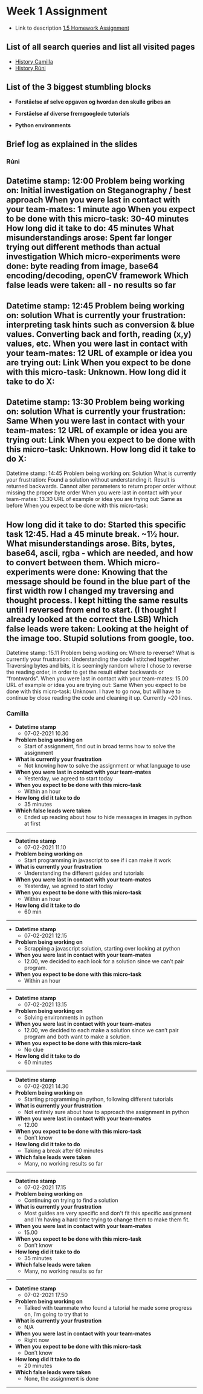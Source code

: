 # Week 1 Assignment

* Link to description [1.5 Homework Assignment](https://datsoftlyngby.github.io/soft2021spring/UFO/week-05/#1-introduction-to-exploration-and-presentation)

## List of all search queries and  list all visited pages
* [History Camilla](https://github.com/Hold-Krykke-BA/Undervisning-og-Formidling/blob/main/Week1_Stenography/chrome_history_camilla.json)
* [History Rúni](chrome_history_runi.csv)

## List of the 3 biggest stumbling blocks
* **Forståelse af selve opgaven og hvordan den skulle gribes an** 

* **Forståelse af diverse fremgooglede tutorials** 
* **Python environments** 

## Brief log as explained in the slides
### Rúni
Datetime stamp: 12:00
Problem being working on: Initial investigation on Steganography / best approach
When you were last in contact with your team-mates: 1 minute ago
When you expect to be done with this micro-task: 30-40 minutes
How long did it take to do: 45 minutes
What misunderstandings arose: Spent far longer trying out different methods than actual investigation
Which micro-experiments were done: byte reading from image, base64 encoding/decoding, openCV framework
Which false leads were taken: all - no results so far
---
Datetime stamp: 12:45
Problem being working on: solution
What is currently your frustration: interpreting task hints such as conversion & blue values. Converting back and forth, reading (x,y) values, etc.
When you were last in contact with your team-mates: 12
URL of example or idea you are trying out: Link
When you expect to be done with this micro-task: Unknown.
How long did it take to do X: 
---
Datetime stamp: 13:30
Problem being working on: solution
What is currently your frustration: Same
When you were last in contact with your team-mates: 12
URL of example or idea you are trying out: Link
When you expect to be done with this micro-task: Unknown.
How long did it take to do X: 
---
Datetime stamp: 14:45
Problem being working on: Solution
What is currently your frustration: Found a solution without understanding it. Result is returned backwards. Cannot alter parameters to return proper order without missing the proper byte order
When you were last in contact with your team-mates: 13.30
URL of example or idea you are trying out: Same as before
When you expect to be done with this micro-task:

How long did it take to do: Started this specific task 12:45. Had a 45 minute break. ~1½ hour.
What misunderstandings arose. Bits, bytes, base64, ascii, rgba - which are needed, and how to convert between them.
Which micro-experiments were done: Knowing that the message should be found in the blue part of the first width row I changed my traversing and thought process. I kept hitting the same results until I reversed from end to start. (I thought I already looked at the correct the LSB)
Which false leads were taken: Looking at the height of the image too. Stupid solutions from google, too.
---
Datetime stamp: 15.11
Problem being working on: Where to reverse?
What is currently your frustration: Understanding the code I stitched together. Traversing bytes and bits, it is seemingly random where I chose to reverse the reading order, in order to get the result either backwards or “frontwards”.
When you were last in contact with your team-mates: 15.00
URL of example or idea you are trying out: Same
When you expect to be done with this micro-task: Unknown. I have to go now, but will have to continue by close reading the code and cleaning it up. Currently ~20 lines.


### Camilla
* **Datetime stamp**
  * 07-02-2021 10.30
* **Problem being working on**
  * Start of assignment, find out in broad terms how to solve the assignment
* **What is currently your frustration**
  * Not knowing how to solve the assignment or what language to use
* **When you were last in contact with your team-mates**
  * Yesterday, we agreed to start today
* **When you expect to be done with this micro-task**
  * Within an hour
* **How long did it take to do**
  * 35 minutes
* **Which false leads were taken**
  * Ended up reading about how to hide messages in images in python at first
---
* **Datetime stamp**
  * 07-02-2021 11.10
* **Problem being working on**
  * Start programming in javascript to see if i can make it work
* **What is currently your frustration**
  * Understanding the different guides and tutorials
* **When you were last in contact with your team-mates**
  * Yesterday, we agreed to start today
* **When you expect to be done with this micro-task**
  * Within an hour
* **How long did it take to do**
  * 60 min
---
* **Datetime stamp**
  * 07-02-2021 12.15
* **Problem being working on**
  * Scrapping a javascript solution, starting over looking at python
* **When you were last in contact with your team-mates**
  * 12.00, we decided to each look for a solution since we can’t pair program.
* **When you expect to be done with this micro-task**
  * Within an hour
---
* **Datetime stamp**
  * 07-02-2021 13.15
* **Problem being working on**
  * Solving environments in python
* **When you were last in contact with your team-mates**
  * 12.00, we decided to each make a solution since we can’t pair program and both want to make a solution.
* **When you expect to be done with this micro-task**
  * No clue
* **How long did it take to do**
  * 60 minutes
---
* **Datetime stamp**
  * 07-02-2021 14.30
* **Problem being working on**
  * Starting programming in python, following different tutorials
* **What is currently your frustration**
  * Not entirely sure about how to approach the assignment in python
* **When you were last in contact with your team-mates**
  * 12.00
* **When you expect to be done with this micro-task**
  * Don’t know
* **How long did it take to do**
  * Taking a break after 60 minutes
* **Which false leads were taken**
  * Many, no working results so far
---
* **Datetime stamp**
  * 07-02-2021 17.15
* **Problem being working on**
  * Continuing on trying to find a solution
* **What is currently your frustration**
  * Most guides are very specific and don't fit this specific assignment and I’m having a hard time trying to change them to make them fit. 
* **When you were last in contact with your team-mates**
  * 15.00
* **When you expect to be done with this micro-task**
  * Don’t know
* **How long did it take to do**
  * 35 minutes
* **Which false leads were taken**
  * Many, no working results so far
---
* **Datetime stamp**
  * 07-02-2021 17.50
* **Problem being working on**
  * Talked with teammate who found a tutorial he made some progress on, I’m going to try that to
* **What is currently your frustration**
  * N/A
* **When you were last in contact with your team-mates**
  * Right now
* **When you expect to be done with this micro-task**
  * Don’t know
* **How long did it take to do**
  * 20 minutes
* **Which false leads were taken**
  * None, the assignment is done
---

